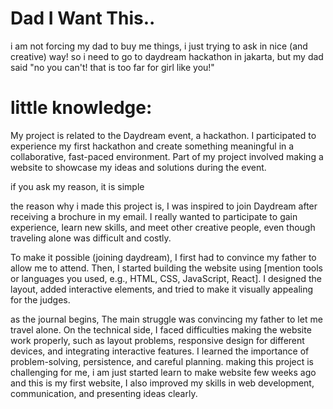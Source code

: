 # Dad I Want This..

i am not forcing my dad to buy me things, i just trying to ask in nice (and creative) way! 
so i need to go to daydream hackathon in jakarta, but my dad said "no you can't! that is too far for girl like you!"

# little knowledge:

My project is related to the Daydream event, a hackathon. I participated to experience my first hackathon and create something meaningful in a collaborative, fast-paced environment. Part of my project involved making a website to showcase my ideas and solutions during the event.

if you ask my reason, it is simple

the reason why i made this project is, I was inspired to join Daydream after receiving a brochure in my email. I really wanted to participate to gain experience, learn new skills, and meet other creative people, even though traveling alone was difficult and costly.

To make it possible (joining daydream), I first had to convince my father to allow me to attend. Then, I started building the website using [mention tools or languages you used, e.g., HTML, CSS, JavaScript, React]. I designed the layout, added interactive elements, and tried to make it visually appealing for the judges.

as the journal begins, The main struggle was convincing my father to let me travel alone. On the technical side, I faced difficulties making the website work properly, such as layout problems, responsive design for different devices, and integrating interactive features. I learned the importance of problem-solving, persistence, and careful planning. 
making this project is challenging for me, i am just started learn to make website few weeks ago and this is my first website, I also improved my skills in web development, communication, and presenting ideas clearly.
